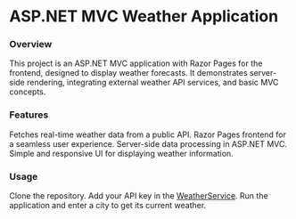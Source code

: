# ASP.NET MVC Weather Application
### Overview
This project is an ASP.NET MVC application with Razor Pages for the frontend, designed to display weather forecasts. It demonstrates server-side rendering, integrating external weather API services, and basic MVC concepts.

### Features
Fetches real-time weather data from a public API.
Razor Pages frontend for a seamless user experience.
Server-side data processing in ASP.NET MVC.
Simple and responsive UI for displaying weather information.

### Usage
Clone the repository.
Add your API key in the [WeatherService](https://openweathermap.org/).
Run the application and enter a city to get its current weather.